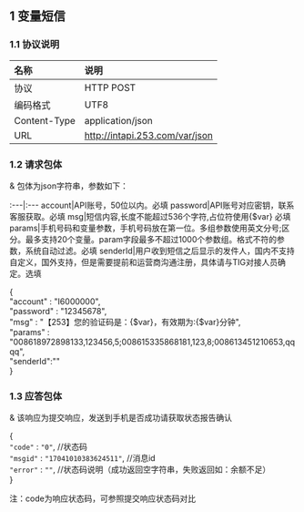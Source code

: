 

## 1 变量短信

### 1.1 协议说明
名称|说明
:---|:---
协议|HTTP POST
编码格式|UTF8
Content-Type|application/json
URL| http://intapi.253.com/var/json 

### 1.2 请求包体

& 包体为json字符串，参数如下：

:---|:---
account|API账号，50位以内。必填
password|API账号对应密钥，联系客服获取。必填
msg|短信内容,长度不能超过536个字符,占位符使用{$var}  必填
params|手机号码和变量参数，手机号码放在第一位。多组参数使用英文分号;区分。最多支持20个变量。param字段最多不超过1000个参数组。格式不符的参数，系统自动过滤。必填
senderId|用户收到短信之后显示的发件人，国内不支持自定义，国外支持，但是需要提前和运营商沟通注册，具体请与TIG对接人员确定。选填

 {<br/>
     "account" : "I6000000", <br/>
     "password" : "12345678",<br/>
     "msg" : "【253】您的验证码是：{$var}，有效期为:{$var}分钟",<br/>
     "params" : "008618972898133,123456,5;008615335868181,123,8;008613451210653,qqqq",<br/>
     "senderId":"" <br/>
 }<br/>

 
 ### 1.3 应答包体
 
 & 该响应为提交响应，发送到手机是否成功请获取状态报告确认
 
  {<br/>
     `"code"` : `"0"`,  //状态码<br/>
     `"msgid"` : `"17041010383624511"`,  //消息id<br/>
     `"error"` : `""`,  //状态码说明（成功返回空字符串，失败返回如：余额不足）<br/>
 }<br/>
 
 注：code为响应状态码，可参照提交响应状态码对比
